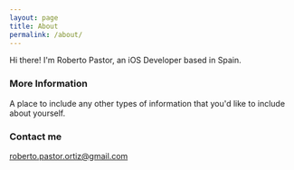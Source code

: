 ```yaml
---
layout: page
title: About
permalink: /about/
---
```


Hi there! I'm Roberto Pastor, an iOS Developer based in Spain.

### More Information

A place to include any other types of information that you'd like to include about yourself.

### Contact me

[roberto.pastor.ortiz@gmail.com](mailto:roberto.pastor.ortiz@gmail.com)